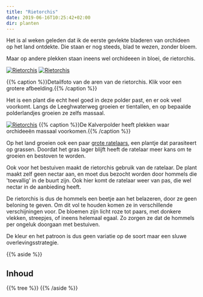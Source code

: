 ```yaml
---
title: "Rietorchis"
date: 2019-06-16T10:25:42+02:00
dir: planten
---
```


Het is al weken geleden dat ik de eerste gevlekte bladeren van orchideen op het land ontdekte. 
Die staan er nog steeds, blad te wezen, zonder bloem. 

Maar op andere plekken staan ineens wel orchideeen in bloei, de rietorchis.

[![Rietorchis](/images/rietorchis-aar-detail.jpeg)](/images/rietorchis-aar.jpeg)
[![Rietorchis](/images/rietorchis-aar-2-detail.jpeg)](/images/rietorchis.jpg)

{{% caption %}}Detailfoto van de aren van de rietorchis. Klik voor een grotere afbeelding.{{% /caption %}}

Het is een plant die echt heel goed in deze polder past, en er ook veel voorkomt. 
Langs de Leeghwaterweg groeien er tientallen, en op bepaalde polderlandjes groeien ze zelfs massaal.

[![Rietorchis](/images/orgi-van-orchis-klein.jpg)](/images/orgi-van-orchis-groot.jpg)
{{% caption %}}De Kalverpolder heeft plekken waar orchideeën massaal voorkomen.{{% /caption %}}  

Op het land groeien ook een paar [grote ratelaars](/planten/ratelaar.md), een plantje dat parasiteert op grassen.
Doordat het gras lager blijft heeft de ratelaar meer kans om te groeien en bestoven te worden.  

Ook voor het bestuiven maakt de rietorchis gebruik van de ratelaar. 
De plant maakt zelf geen nectar aan, en moet dus bezocht worden door hommels die 'toevallig' in de buurt zijn. 
Ook hier komt de ratelaar weer van pas, die wel nectar in de aanbieding heeft.

De rietorchis is dus de hommels een beetje aan het belazeren, door ze geen beloning te geven.
Om dit vol te houden komen ze in verschillende verschijningen voor. 
De bloemen zijn licht roze tot paars, met donkere vlekken, streepjes, of ineens helemaal egaal. 
Zo zorgen ze dat de hommels per ongeluk doorgaan met bestuiven. 

De kleur en het patroon is dus geen variatie op de soort maar een sluwe overlevingsstrategie. 

{{% aside %}}
## Inhoud
{{% tree %}}
{{% /aside %}}
